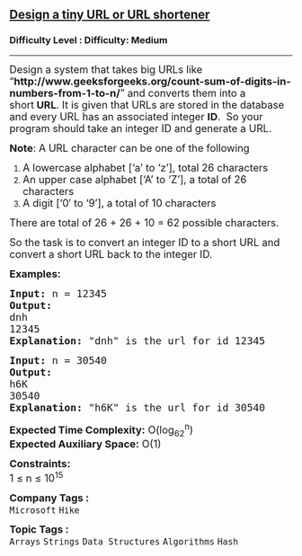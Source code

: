 <h2><a href="https://www.geeksforgeeks.org/problems/design-a-tiny-url-or-url-shortener2031/1?page=1&difficulty=Medium&status=unsolved,attempted&sortBy=accuracy">Design a tiny URL or URL shortener</a></h2><h3>Difficulty Level : Difficulty: Medium</h3><hr><div class="problems_problem_content__Xm_eO"><p><span style="font-size: 18px;">Design a system that takes big URLs like “<strong>http://www.geeksforgeeks.org/count-sum-of-digits-in-numbers-from-1-to-n/</strong>” and converts them into a short<strong>&nbsp;URL</strong>. It is given that URLs are stored in the database and every URL has an associated integer <strong>ID</strong>.&nbsp; So your program should take an integer ID and generate a URL.&nbsp; </span></p>
<p><span style="font-size: 18px;"><strong>Note</strong>: A URL character can be one of the following</span></p>
<ol>
<li><span style="font-size: 18px;">A lowercase alphabet [‘a’ to ‘z’], total 26 characters</span></li>
<li><span style="font-size: 18px;">An upper case alphabet [‘A’ to ‘Z’], a total of 26 characters</span></li>
<li><span style="font-size: 18px;">A digit [‘0′ to ‘9’], a total of 10 characters</span></li>
</ol>
<p><span style="font-size: 18px;">There are total of 26 + 26 + 10 = 62 possible characters.</span></p>
<p><span style="font-size: 18px;">So the task is to convert an integer ID to a short URL and convert a short URL back to the integer ID.</span></p>
<p><span style="font-size: 18px;"><strong>Examples:</strong></span></p>
<pre><span style="font-size: 18px;"><strong>Input: </strong>n = 12345
<strong>Output:</strong> 
dnh
12345
<strong>Explanation:</strong> "dnh" is the url for id 12345</span></pre>
<pre><span style="font-size: 18px;"><strong>Input:</strong> n = 30540
<strong>Output:</strong> 
h6K
30540
<strong>Explanation:</strong> "h6K" is the url for id 30540</span></pre>
<p><span style="font-size: 18px;"><strong>Expected Time Complexity:</strong> O(log<sub>62</sub><sup>n</sup>)<br><strong>Expected Auxiliary Space:</strong>&nbsp;O(1)</span></p>
<p><span style="font-size: 18px;"><strong>Constraints:</strong><br>1 ≤ n ≤ 10<sup>15</sup></span></p></div><p><span style=font-size:18px><strong>Company Tags : </strong><br><code>Microsoft</code>&nbsp;<code>Hike</code>&nbsp;<br><p><span style=font-size:18px><strong>Topic Tags : </strong><br><code>Arrays</code>&nbsp;<code>Strings</code>&nbsp;<code>Data Structures</code>&nbsp;<code>Algorithms</code>&nbsp;<code>Hash</code>&nbsp;